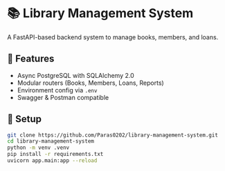 # 📚 Library Management System

A FastAPI-based backend system to manage books, members, and loans.

## 🚀 Features

- Async PostgreSQL with SQLAlchemy 2.0
- Modular routers (Books, Members, Loans, Reports)
- Environment config via `.env`
- Swagger & Postman compatible

## 🔧 Setup

```bash
git clone https://github.com/Paras0202/library-management-system.git
cd library-management-system
python -m venv .venv
pip install -r requirements.txt
uvicorn app.main:app --reload
```
